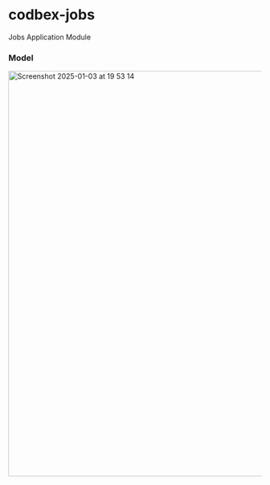 # codbex-jobs
Jobs Application Module

### Model
<img width="808" alt="Screenshot 2025-01-03 at 19 53 14" src="https://github.com/user-attachments/assets/7c76d592-fe38-46cd-afc2-d46eb3e855bd" />

